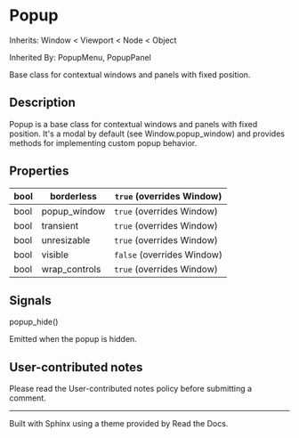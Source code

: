 # Popup

Inherits: Window < Viewport < Node < Object

Inherited By: PopupMenu, PopupPanel

Base class for contextual windows and panels with fixed position.

## Description

Popup is a base class for contextual windows and panels with fixed position.
It's a modal by default (see Window.popup_window) and provides methods for
implementing custom popup behavior.

## Properties

bool | borderless | `true` (overrides Window)  
---|---|---  
bool | popup_window | `true` (overrides Window)  
bool | transient | `true` (overrides Window)  
bool | unresizable | `true` (overrides Window)  
bool | visible | `false` (overrides Window)  
bool | wrap_controls | `true` (overrides Window)  
  
## Signals

popup_hide()

Emitted when the popup is hidden.

## User-contributed notes

Please read the User-contributed notes policy before submitting a comment.

* * *

Built with Sphinx using a theme provided by Read the Docs.

